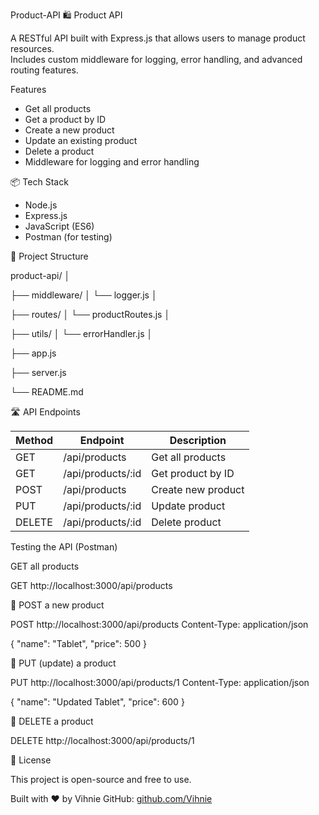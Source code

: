 Product-API
🛍 Product API

A RESTful API built with Express.js that allows users to manage product resources.  
Includes custom middleware for logging, error handling, and advanced routing features.


 Features

- Get all products  
- Get a product by ID  
- Create a new product  
- Update an existing product  
- Delete a product  
- Middleware for logging and error handling

 📦 Tech Stack

- Node.js  
- Express.js  
- JavaScript (ES6)  
- Postman (for testing)



 📂 Project Structure


product-api/
│

├── middleware/
│   └── logger.js
│

├── routes/
│   └── productRoutes.js
│

├── utils/
│   └── errorHandler.js
│

├── app.js

├── server.js

└── README.md




 🛣 API Endpoints

| Method | Endpoint             | Description           |
|--------|----------------------|-----------------------|
| GET    | /api/products      | Get all products      |
| GET    | /api/products/:id  | Get product by ID     |
| POST   | /api/products      | Create new product    |
| PUT    | /api/products/:id  | Update product        |
| DELETE | /api/products/:id  | Delete product        |



Testing the API (Postman)

GET all products

GET http://localhost:3000/api/products


 🔹 POST a new product

POST http://localhost:3000/api/products
Content-Type: application/json

{
  "name": "Tablet",
  "price": 500
}


🔹 PUT (update) a product

PUT http://localhost:3000/api/products/1
Content-Type: application/json

{
  "name": "Updated Tablet",
  "price": 600
}


🔹 DELETE a product

DELETE http://localhost:3000/api/products/1




📄 License

This project is open-source and free to use.



Built with ❤ by Vihnie 
GitHub: [github.com/Vihnie](https://github.com/Vihnie)
